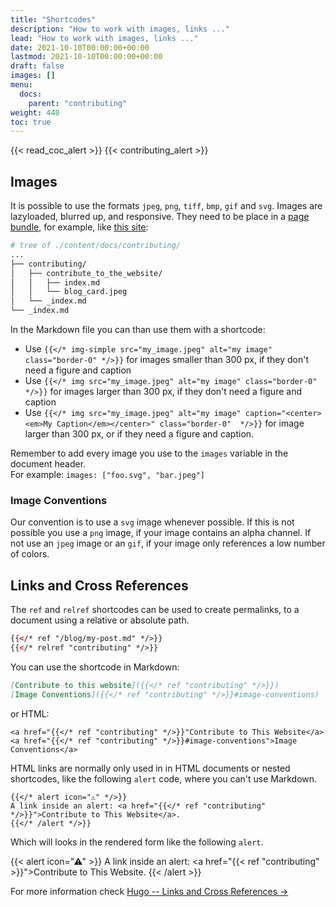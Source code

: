 ```yaml
---
title: "Shortcodes"
description: "How to work with images, links ..."
lead: "How to work with images, links ..."
date: 2021-10-10T00:00:00+00:00
lastmod: 2021-10-10T00:00:00+00:00
draft: false
images: []
menu:
  docs:
    parent: "contributing"
weight: 440
toc: true
---
```


{{< read_coc_alert >}}
{{< contributing_alert >}}

## Images

It is possible to use the formats `jpeg`, `png`, `tiff`, `bmp`, `gif` and
`svg`. Images are lazyloaded, blurred up, and responsive. They need to be 
place in a [page bundle](https://gohugo.io/content-management/page-bundles/), 
for example, like 
[this site](https://github.com/matrix-python/matrix-python.github.io/blob/master/content/docs/contributing/shortcodes):

```bash
# tree of ./content/docs/contributing/
...
├── contributing/
│   ├── contribute_to_the_website/
│   │   ├── index.md
│   │   └── blog_card.jpeg
│   └── _index.md
└── _index.md
```

In the Markdown file you can than use them with a shortcode:

<!-- The "/*" and "*/" are only used to prevent them to be rendered.  -->
<!-- They are not actually part of the shortcode!!!  -->
- Use 
  `{{</* img-simple src="my_image.jpeg" alt="my image" class="border-0" */>}}`
  for images smaller than 300 px, if they don't need a figure and caption
- Use `{{</* img src="my_image.jpeg" alt="my image" class="border-0"  */>}}`
  for images larger than 300 px, if they don't need a figure and caption
- Use 
  `{{</* img src="my_image.jpeg" alt="my image" caption="<center><em>My Caption</em></center>" class="border-0"  */>}}`
  for image larger than 300 px, or if they need a figure and caption.

Remember to add every image you use to the `images` variable in the document 
header. <br />
For example: `images: ["foo.svg", "bar.jpeg"]`


### Image Conventions

Our convention is to use a `svg` image whenever possible.
If this is not possible you use a `png` image, if your image contains
an alpha channel. If not use an `jpeg` image or an `gif`, if your image
only references a low number of colors.


## Links and Cross References

The `ref` and `relref` shortcodes can be used to create permalinks, to a 
document using a relative or absolute path.

<!-- The "/*" and "*/" are only used to prevent them to be rendered.  -->
<!-- They are not actually part of the shortcode!!!  -->

```html
{{</* ref "/blog/my-post.md" */>}}
{{</* relref "contributing" */>}}
```

You can use the shortcode in Markdown:

```markdown
[Contribute to this website]({{</* ref "contributing" */>}})
[Image Conventions]({{</* ref "contributing" */>}}#image-conventions)
```

or HTML:

```text
<a href="{{</* ref "contributing" */>}}"Contribute to This Website</a>
<a href="{{</* ref "contributing" */>}}#image-conventions">Image Conventions</a>
```

HTML links are normally only used in in HTML documents or nested shortcodes, 
like the following `alert` code, where you can't use Markdown.

```text
{{</* alert icon="⚠" */>}}
A link inside an alert: <a href="{{</* ref "contributing" */>}}">Contribute to This Website</a>.
{{</* /alert */>}}
```

Which will looks in the rendered form like the following `alert`.

{{< alert icon="⚠" >}}
A link inside an alert: <a href="{{< ref "contributing" >}}">Contribute to This Website</a>.
{{< /alert >}}

For more information check 
[Hugo -- Links and Cross References →](https://gohugo.io/content-management/cross-references/)


<!--vim: set ft=pandoc :-->

